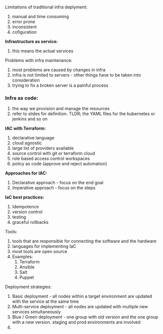 Limitations of traditional infra deplyment:
1. manual and time consuming
2. error prone 
3. inconsistent
4. cofiguration

**Infrastructure as service:**
1. this means the actual services

Problems with infra maintenance:
1. most problems are caused by changes in infra
2. infra is not limited to servers - other things have to be taken into consideration
3. trying to fix a broken server is a painful process


### **Infra as code**:

1. the way we provision and manage the resources
2. refer to slides for definition. TLDR; the YAML files for the kubernetes or jenkins and so on

**IAC with Terraform:**
1. declarative language
2. cloud agnostic
3. large list of providers available
4. source control with git or terraform cloud
5. role based access control workspaces
6. policy as code (approve and reject automation)

**Approaches for IAC:**
1. Declarative approach  - focus on the end goal
2. Imperative approach - focus on the steps

**IaC best practices:**
1. Idempotence
2. version control
3. testing
4. graceful rollbacks

Tools:
1. tools that are responsible for connecting the software and the hardware
2. languages for implementing IaC
4. most tools are open source
5. Examples:
	1. Terraform
	2. Ansible
	3. Salt
	4. Puppet


Deployment strategies:
1. Basic deployment - all nodes within a target environment are updated with the service at the same time
2. Multi-service deployment - all nodes are updated with multiple new services simultaneously
3. Blue / Green deployment - one group with old version and the one group with a new version. staging and prod environments are involved
4. 

